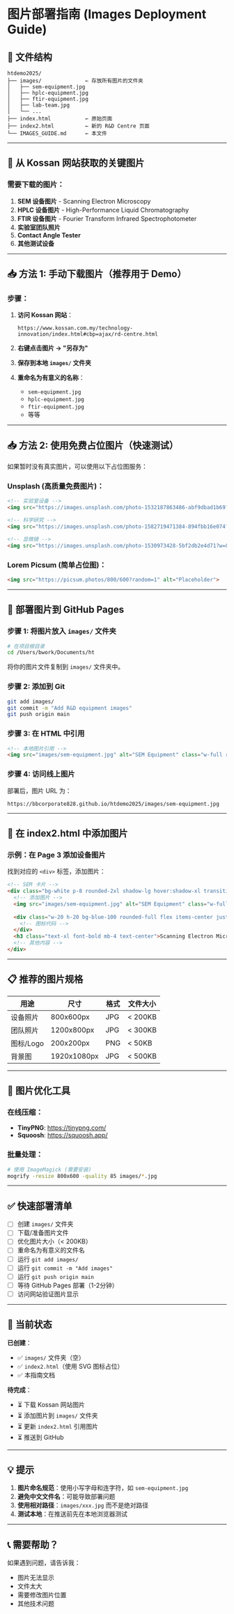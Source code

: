 # 图片部署指南 (Images Deployment Guide)

## 📁 文件结构

```
htdemo2025/
├── images/              ← 存放所有图片的文件夹
│   ├── sem-equipment.jpg
│   ├── hplc-equipment.jpg
│   ├── ftir-equipment.jpg
│   ├── lab-team.jpg
│   └── ...
├── index.html           ← 原始页面
├── index2.html          ← 新的 R&D Centre 页面
└── IMAGES_GUIDE.md      ← 本文件
```

---

## 🎯 从 Kossan 网站获取的关键图片

### **需要下载的图片**：

1. **SEM 设备图片** - Scanning Electron Microscopy
2. **HPLC 设备图片** - High-Performance Liquid Chromatography
3. **FTIR 设备图片** - Fourier Transform Infrared Spectrophotometer
4. **实验室团队照片**
5. **Contact Angle Tester**
6. **其他测试设备**

---

## 📥 方法 1: 手动下载图片（推荐用于 Demo）

### **步骤**：

1. **访问 Kossan 网站**：
   ```
   https://www.kossan.com.my/technology-innovation/index.html#cbp=ajax/rd-centre.html
   ```

2. **右键点击图片 → "另存为"**

3. **保存到本地 `images/` 文件夹**

4. **重命名为有意义的名称**：
   - `sem-equipment.jpg`
   - `hplc-equipment.jpg`
   - `ftir-equipment.jpg`
   - 等等

---

## 📥 方法 2: 使用免费占位图片（快速测试）

如果暂时没有真实图片，可以使用以下占位图服务：

### **Unsplash (高质量免费图片)**：
```html
<!-- 实验室设备 -->
<img src="https://images.unsplash.com/photo-1532187863486-abf9dbad1b69?w=800" alt="Laboratory Equipment">

<!-- 科学研究 -->
<img src="https://images.unsplash.com/photo-1582719471384-894fbb16e074?w=800" alt="Scientific Research">

<!-- 显微镜 -->
<img src="https://images.unsplash.com/photo-1530973428-5bf2db2e4d71?w=800" alt="Microscope">
```

### **Lorem Picsum (简单占位图)**：
```html
<img src="https://picsum.photos/800/600?random=1" alt="Placeholder">
```

---

## 🚀 部署图片到 GitHub Pages

### **步骤 1: 将图片放入 `images/` 文件夹**

```bash
# 在项目根目录
cd /Users/bwork/Documents/ht
```

将你的图片文件复制到 `images/` 文件夹中。

### **步骤 2: 添加到 Git**

```bash
git add images/
git commit -m "Add R&D equipment images"
git push origin main
```

### **步骤 3: 在 HTML 中引用**

```html
<!-- 本地图片引用 -->
<img src="images/sem-equipment.jpg" alt="SEM Equipment" class="w-full rounded-lg">
```

### **步骤 4: 访问线上图片**

部署后，图片 URL 为：
```
https://bbcorporate828.github.io/htdemo2025/images/sem-equipment.jpg
```

---

## 🎨 在 index2.html 中添加图片

### **示例：在 Page 3 添加设备图片**

找到对应的 `<div>` 标签，添加图片：

```html
<!-- SEM 卡片 -->
<div class="bg-white p-8 rounded-2xl shadow-lg hover:shadow-xl transition">
  <!-- 添加图片 -->
  <img src="images/sem-equipment.jpg" alt="SEM Equipment" class="w-full h-48 object-cover rounded-lg mb-4">
  
  <div class="w-20 h-20 bg-blue-100 rounded-full flex items-center justify-center mb-6 mx-auto">
    <!-- 图标代码 -->
  </div>
  <h3 class="text-xl font-bold mb-4 text-center">Scanning Electron Microscopy (SEM)</h3>
  <!-- 其他内容 -->
</div>
```

---

## 📋 推荐的图片规格

| 用途 | 尺寸 | 格式 | 文件大小 |
|------|------|------|----------|
| 设备照片 | 800x600px | JPG | < 200KB |
| 团队照片 | 1200x800px | JPG | < 300KB |
| 图标/Logo | 200x200px | PNG | < 50KB |
| 背景图 | 1920x1080px | JPG | < 500KB |

---

## 🔧 图片优化工具

### **在线压缩**：
- **TinyPNG**: https://tinypng.com/
- **Squoosh**: https://squoosh.app/

### **批量处理**：
```bash
# 使用 ImageMagick (需要安装)
mogrify -resize 800x600 -quality 85 images/*.jpg
```

---

## ✅ 快速部署清单

- [ ] 创建 `images/` 文件夹
- [ ] 下载/准备图片文件
- [ ] 优化图片大小（< 200KB）
- [ ] 重命名为有意义的文件名
- [ ] 运行 `git add images/`
- [ ] 运行 `git commit -m "Add images"`
- [ ] 运行 `git push origin main`
- [ ] 等待 GitHub Pages 部署（1-2分钟）
- [ ] 访问网站验证图片显示

---

## 🎯 当前状态

**已创建**：
- ✅ `images/` 文件夹（空）
- ✅ `index2.html`（使用 SVG 图标占位）
- ✅ 本指南文档

**待完成**：
- ⏳ 下载 Kossan 网站图片
- ⏳ 添加图片到 `images/` 文件夹
- ⏳ 更新 `index2.html` 引用图片
- ⏳ 推送到 GitHub

---

## 💡 提示

1. **图片命名规范**：使用小写字母和连字符，如 `sem-equipment.jpg`
2. **避免中文文件名**：可能导致部署问题
3. **使用相对路径**：`images/xxx.jpg` 而不是绝对路径
4. **测试本地**：在推送前先在本地浏览器测试

---

## 📞 需要帮助？

如果遇到问题，请告诉我：
- 图片无法显示
- 文件太大
- 需要修改图片位置
- 其他技术问题

